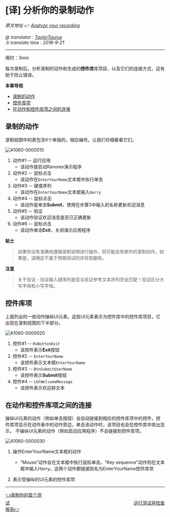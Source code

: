 # [译] 分析你的录制动作

*原文地址 👉 [Analyze your recording][0]*

*@ translator : [TaylorTaurus](https://github.com/taylortaurus)*    
*♋ translate time : 2018-9-21*    

---

用时：3min

每次录制后，分析录制的动作和生成的**控件库**库项目，以及它们的连接方式，这有助于防止错误。

**本章导视**

- [录制的动作](#录制的动作)
- [控件库项](#控件库项)
- [在动作和控件库项之间的连接](#在动作和控件库项之间的连接)

## 录制的动作

录制视图中的表包含6个单独的，相应编号。让我们仔细看看它们。

![A1060-0000010](https://gitee.com/taylortaurus/RX_UserGuide_GitBook_Picbed/raw/master/Ranorizeyourselfin20minutes/A1060-0000010.png)

1. 动作#1 -- 运行应用
    - 该动作是启动Ranorex演示程序 
2. 动作#2 -- 鼠标点击
    - 该动作在`EnterYourName`文本框中执行单击
3. 动作#3 -- 键值序列
    - 该动作在`EnterYourName`文本框输入`Harry`
4. 动作#4 -- 鼠标点击
    - 该动作是单击**Submit**，使用在步骤3中输入的名称更新欢迎消息
5. 动作#5 -- 验证
    - 该动作验证欢迎消息是否已正确更新
6. 动作#6 -- 鼠标点击
    - 该动作单击**Exit**，关闭演示应用程序 

**贴士**  
> 如果你没有准确地遵循录制说明进行操作，则可能会有额外的录制动作。如果是，请确定不属于预期测试的并将其删除。

**注意**  
> 关于验证 - 验证输入键序列是否与验证参考文本序列完全匹配！验证区分大写字母和小写字母。

## 控件库项

上面列出的一些动作操纵UI元素。这些UI元素表示为控件库中的控件库项目，它出现在录制视图的下半部分。

![A1060-0000020](https://gitee.com/taylortaurus/RX_UserGuide_GitBook_Picbed/raw/master/Ranorizeyourselfin20minutes/A1060-0000020.png)  

1. 控件#1 -- `RxButtonExit`
    - 该控件表示**Exit**按钮
2. 控件#2 -- `EnterYourName`
    - 该控件表示文本框`EnterYourName `
3. 控件#3 -- `BtnSubmitUserName`
    - 该控件表示**Submit**按钮
4. 控件#4 -- `LblWelcomeMessage`
    - 该控件表示欢迎辞文本

## 在动作和控件库项之间的连接

操纵UI元素的动作（例如单击按钮）会自动链接到相应的控件库项中的控件，控件库项显示在动作表中的动作旁边，单击该动作时，该项目也会在控件库中突出显示。
不操纵UI元素的动作（例如启动应用程序）不会链接到控件库项。

![A1060-0000030](https://gitee.com/taylortaurus/RX_UserGuide_GitBook_Picbed/raw/master/Ranorizeyourselfin20minutes/A1060-0000030.png)

1. 操作EnterYourName文本框的动作
    - “Mouse”动作会在文本框中执行鼠标单击。“Key sequence”动作则在文本框中输入Harry。这两个动作都链接到名为EnterYourName控件库项

2. 表示受操纵的UI元素的控件库项

---
[👈录制你的首个测试][1]&emsp;&emsp;&emsp;&emsp;&emsp;&emsp;&emsp;&emsp;&emsp;&emsp;&emsp;&emsp;&emsp;&emsp;&emsp;&emsp;&emsp;&emsp;&emsp;&emsp;&emsp;&emsp;&emsp;&emsp;&emsp;&emsp;&emsp;&emsp;[运行测试并检查报告👉][2]

[0]: https://www.ranorex.com/help/latest/ranorex-studio-fundamentals/ranorex-studio-fundamentals/5-analyze-recording/

[1]: .\4-record-first-test.html
[2]: .\6-run-test-check-report.html